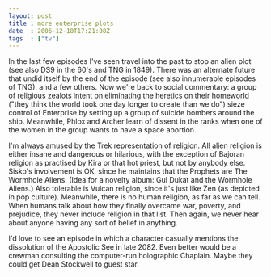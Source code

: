 ```yaml
---
layout: post
title : more enterprise plots
date  : 2006-12-18T17:21:08Z
tags  : ["tv"]
---
```

In the last few episodes I've seen travel into the past to stop an alien plot (see also DS9 in the 60's and TNG in 1849).  There was an alternate future that undid itself by the end of the episode (see also innumerable episodes of TNG), and a few others.  Now we're back to social commentary:  a group of religious zealots intent on eliminating the heretics on their homeworld ("they think the world took one day longer to create than we do") sieze control of Enterprise by setting up a group of suicide bombers around the ship.  Meanwhile, Phlox and Archer learn of dissent in the ranks when one of the women in the group wants to have a space abortion.

I'm always amused by the Trek representation of religion.  All alien religion is either insane and dangerous or hilarious, with the exception of Bajoran religion as practised by Kira or that hot priest, but not by anybody else. Sisko's involvement is OK, since he maintains that the Prophets are The Wormhole Aliens.  (Idea for a novelty album: Gul Dukat and the Wormhole Aliens.)  Also tolerable is Vulcan religion, since it's just like Zen (as depicted in pop culture).  Meanwhile, there is no human religion, as far as we can tell.  When humans talk about how they finally overcame war, poverty, and prejudice, they never include religion in that list.  Then again, we never hear about anyone having any sort of belief in anything.

I'd love to see an episode in which a character casually mentions the dissolution of the Apostolic See in late 2082.  Even better would be a crewman consulting the computer-run holographic Chaplain.  Maybe they could get Dean Stockwell to guest star. 
